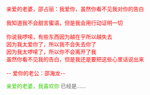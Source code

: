 
<!DOCTYPE html PUBLIC "-//W3C//DTD XHTML 1.0 Strict//EN" "http://www.w3.org/TR/xhtml1/DTD/xhtml1-strict.dtd">
<html xml:lang="en" xmlns="http://www.w3.org/1999/xhtml">
<head>
<meta http-equiv="Content-Type" content="text/html; charset=UTF-8">
<title></title>
<link type="text/css" rel="stylesheet" href="renxi/default.css">
<script type="text/javascript" src="renxi/jquery.min.js"></script>
<script type="text/javascript" src="renxi/jscex.min.js"></script>
<script type="text/javascript" src="renxi/jscex-parser.js"></script>
<script type="text/javascript" src="renxi/jscex-jit.js"></script>
<script type="text/javascript" src="renxi/jscex-builderbase.min.js"></script>
<script type="text/javascript" src="renxi/jscex-async.min.js"></script>
<script type="text/javascript" src="renxi/jscex-async-powerpack.min.js"></script>
<script type="text/javascript" src="renxi/functions.js" charset="utf-8"></script>
<script type="text/javascript" src="renxi/love.js" charset="utf-8"></script>
<style type="text/css">
<!--
.STYLE1 {
 color: #666666
}
-->
</style>
</head>
<body>
<audio autoplay="autopaly">
  <source src="renxi.mp3" type="audio/mp3" />
</audio>
<div id="main">
  <div id="wrap">
    <div id="text">
      <div id="code"> <font color="#FF0000"> <span class="say">亲爱的老婆，邵占丽：我爱你，虽然你看不见我对你的告白</span><br>
        <span class="say"> </span><br>
        <span class="say"> 我知道我不会甜言蜜语，但是我会用行动证明一切</span><br>
        <span class="say"> </span><br>
        <span class="say">你说我啰嗦，有些东西因为越在乎所以越失去</span><br>
        <span class="say">因为我太爱你了，所以我不会失去你了</span><br>
        <span class="say">因为我太啰嗦了，所以你不会离开了我</span><br>
        <span class="say">虽然你看不见我的告白，但是我还是要把这些心里话说出来</span><br>
        <span class="say"> </span><br>
        <span class="say"><span class="space"></span> -- 爱你的老公：邵海龙--</span> </font>
        </p>
      </div>
    </div>
    <div id="clock-box"> <span class="STYLE1"></span><font color="#33CC00">亲爱的老婆，我喜欢你</font> <span class="STYLE1">已经是……</span>
      <div id="clock"></div>
    </div>
    <canvas id="canvas" width="1100" height="680"></canvas>
  </div>
</div>
<script>
    </script>
<script>
    (function(){
        var canvas = $('#canvas');
 
        if (!canvas[0].getContext) {
            $("#error").show();
            return false;        }


        var width = canvas.width();
        var height = canvas.height();        
        canvas.attr("width", width);
        canvas.attr("height", height);
        var opts = {
            seed: {
                x: width / 2 - 20,
                color: "rgb(190, 26, 37)",
                scale: 2
            },
            branch: [
                [535, 680, 570, 250, 500, 200, 30, 100, [
                    [540, 500, 455, 417, 340, 400, 13, 100, [
                        [450, 435, 434, 430, 394, 395, 2, 40]
                    ]],
                    [550, 445, 600, 356, 680, 345, 12, 100, [
                        [578, 400, 648, 409, 661, 426, 3, 80]
                    ]],
                    [539, 281, 537, 248, 534, 217, 3, 40],
                    [546, 397, 413, 247, 328, 244, 9, 80, [
                        [427, 286, 383, 253, 371, 205, 2, 40],
                        [498, 345, 435, 315, 395, 330, 4, 60]
                    ]],
                    [546, 357, 608, 252, 678, 221, 6, 100, [
                        [590, 293, 646, 277, 648, 271, 2, 80]
                    ]]
                ]] 
            ],
            bloom: {
                num: 700,
                width: 1080,
                height: 650,
            },
            footer: {
                width: 1200,
                height: 5,
                speed: 10,
            }
        }


        var tree = new Tree(canvas[0], width, height, opts);
        var seed = tree.seed;
        var foot = tree.footer;
        var hold = 1;


        canvas.click(function(e) {
            var offset = canvas.offset(), x, y;
            x = e.pageX - offset.left;
            y = e.pageY - offset.top;
            if (seed.hover(x, y)) {
                hold = 0; 
                canvas.unbind("click");
                canvas.unbind("mousemove");
                canvas.removeClass('hand');
            }
        }).mousemove(function(e){
            var offset = canvas.offset(), x, y;
            x = e.pageX - offset.left;
            y = e.pageY - offset.top;
            canvas.toggleClass('hand', seed.hover(x, y));
        });
        var seedAnimate = eval(Jscex.compile("async", function () {
            seed.draw();
            while (hold) {
                $await(Jscex.Async.sleep(10));
            }
            while (seed.canScale()) {
                seed.scale(0.95);
                $await(Jscex.Async.sleep(10));
            }
            while (seed.canMove()) {
                seed.move(0, 2);
                foot.draw();
                $await(Jscex.Async.sleep(10));
            }
        }));
        var growAnimate = eval(Jscex.compile("async", function () {
            do {
             tree.grow();
                $await(Jscex.Async.sleep(10));
            } while (tree.canGrow());
        }));
        var flowAnimate = eval(Jscex.compile("async", function () {
            do {
             tree.flower(2);
                $await(Jscex.Async.sleep(10));
            } while (tree.canFlower());
        }));
        var moveAnimate = eval(Jscex.compile("async", function () {
            tree.snapshot("p1", 240, 0, 610, 680);
            while (tree.move("p1", 500, 0)) {
                foot.draw();
                $await(Jscex.Async.sleep(10));
            }
            foot.draw();
            tree.snapshot("p2", 500, 0, 610, 680);
            canvas.parent().css("background", "url(" + tree.toDataURL('image/png') + ")");
            canvas.css("background", "#ffe");
            $await(Jscex.Async.sleep(300));
            canvas.css("background", "none");
        }));
        var jumpAnimate = eval(Jscex.compile("async", function () {
            var ctx = tree.ctx;
            while (true) {
                tree.ctx.clearRect(0, 0, width, height);
                tree.jump();
                foot.draw();
                $await(Jscex.Async.sleep(25));
            }
        }));
        var textAnimate = eval(Jscex.compile("async", function () {
     var together = new Date();
     together.setFullYear(2015,10 , 25);  //时间年月日
     together.setHours(18);  //小时
     together.setMinutes(53);  //分钟
     together.setSeconds(0);  //秒前一位
     together.setMilliseconds(2);  //秒第二位
     $("#code").show().typewriter();
            $("#clock-box").fadeIn(500);
            while (true) {
                timeElapse(together);
                $await(Jscex.Async.sleep(1000));
            }
        }));
        var runAsync = eval(Jscex.compile("async", function () {
            $await(seedAnimate());
            $await(growAnimate());
            $await(flowAnimate());
            $await(moveAnimate());
            textAnimate().start();
            $await(jumpAnimate());
        }));
        runAsync().start();
    })();
    </script>






</body>
</html>
